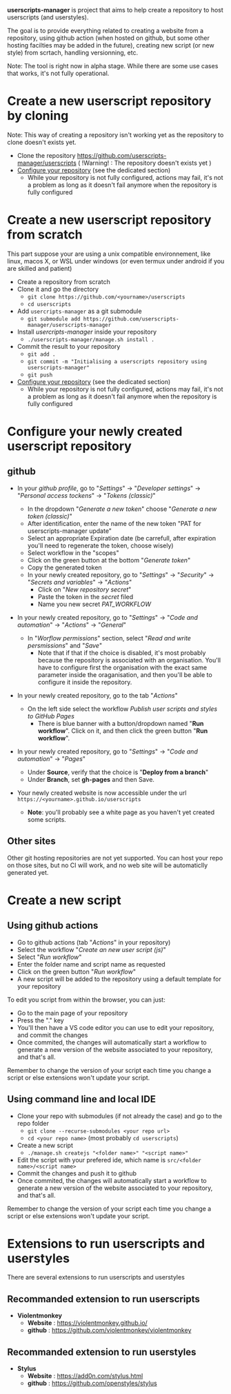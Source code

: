 **userscripts-manager** is project that aims to help create a repository to host userscripts (and userstyles).

The goal is to provide everything related to creating a website from a repository, using github action (when hosted on github, but some other hosting facilties may be added in the future), creating new script (or new style) from scrtach, handling versionning, etc.

Note: The tool is right now in alpha stage. While there are some use cases that works, it's not fully operational.

# Create a new userscript repository by cloning

Note: This way of creating a repository isn't working yet as the repository to clone doesn't exists yet.

* Clone the repository https://github.com/userscripts-manager/userscripts ( !Warning! : The repository doesn't exists yet )
* [Configure your repository](#configure-your-newly-created-userscript-repository) (see the dedicated section)
    * While your repository is not fully configured, actions may fail, it's not a problem as long as it doesn't fail anymore when the repository is fully configured

# Create a new userscript repository from scratch

This part suppose your are using a unix compatible environnement, like linux, macos X, or WSL under windows (or even termux under android if you are skilled and patient)

* Create a repository from scratch
* Clone it and go the directory
    * `git clone https://github.com/<yourname>/userscripts`
    * `cd userscripts`
* Add `usercripts-manager` as a git submodule
    * `git submodule add https://github.com/userscripts-manager/userscripts-manager`
* Install *usercripts-manager* inside your repository
    * `./userscripts-manager/manage.sh install .`
* Commit the result to your repository
    * `git add .`
    * `git commit -m "Initialising a userscripts repository using userscripts-manager"`
    * `git push`
* [Configure your repository](#configure-your-newly-created-userscript-repository) (see the dedicated section)
    * While your repository is not fully configured, actions may fail, it's not a problem as long as it doesn't fail anymore when the repository is fully configured

# Configure your newly created userscript repository

## github

* In your *github profile*, go to "*Settings*" -> "*Developer settings*" -> "*Personal access tockens*" -> "*Tokens (classic)*"
    * In the dropdown "*Generate a new token*" choose "*Generate a new token (classic)*"
    * After identification, enter the name of the new token "PAT for userscripts-manager update"
    * Select an appropriate Expiration date (be carrefull, after expiration you'll need to regenerate the token, choose wisely)
    * Select workflow in the "scopes"
    * Click on the green button at the bottom "*Generate token*"
    * Copy the generated token
    * In your newly created repository, go to "*Settings*" -> "*Security*" -> "*Secrets and variables*" -> "*Actions*"
        * Click on "*New repository secret*"
        * Paste the token in the *secret* filed
        * Name you new secret *PAT_WORKFLOW*
* In your newly created repository, go to "*Settings*" -> "*Code and automation*" -> "*Actions*" -> "*General*"
    * In "*Worflow permissions*" section, select "*Read and write persmissions*" and "*Save*"
        * Note that if that if the choice is disabled, it's most probably because the repository is associated with an organisation. You'll have to configure first the organisation with the exact same parameter inside the oraganisation, and then you'll be able to configure it inside the repository.
* In your newly created repository, go to the tab "*Actions*"
    * On the left side select the workflow *Publish user scripts and styles to GitHub Pages*
        * There is blue banner with a button/dropdown named "**Run workflow**". Click on it, and then click the green button "**Run workflow**".
* In your newly created repository, go to "*Settings*" -> "*Code and automation*" -> "*Pages*"
    * Under **Source**, verify that the choice is "**Deploy from a branch**"
    * Under **Branch**, set **gh-pages** and then Save.

* Your newly created website is now accessible under the url `https://<yourname>.github.io/userscripts`
    * **Note**: you'll probably see a white page as you haven't yet created some scripts.

## Other sites

Other git hosting repositories are not yet supported. You can host your repo on those sites, but no CI will work, and no web site will be automaticlly generated yet.

# Create a new script

## Using github actions

* Go to github actions (tab "*Actions*" in your repository)
* Select the workflow "*Create an new user script (js)*"
* Select "*Run workflow*"
* Enter the folder name and script name as requested
* Click on the green button "*Run workflow*"
* A new script will be added to the repository using a default template for your repository

To edit you script from within the browser, you can just:

* Go to the main page of your repository
* Press the "." key
* You'll then have a VS code editor you can use to edit your repository, and commit the changes
* Once commited, the changes will automatically start a workflow to generate a new version of the website associated to your repository, and that's all.

Remember to change the version of your script each time you change a script or else extensions won't update your script.

## Using command line and local IDE

* Clone your repo with submodules (if not already the case) and go to the repo folder
    * `git clone --recurse-submodules <your repo url>`
    * `cd <your repo name>` (most probably `cd userscripts`)
* Create a new script
    * `./manage.sh createjs "<folder name>" "<script name>"`
* Edit the script with your prefered ide, which name is `src/<folder name>/<script name>`
* Commit the changes and push it to github
* Once commited, the changes will automatically start a workflow to generate a new version of the website associated to your repository, and that's all.

Remember to change the version of your script each time you change a script or else extensions won't update your script.

# Extensions to run userscripts and userstyles

There are several extensions to run userscripts and userstyles

## Recommanded extension to run userscripts

* **Violentmonkey**
    * **Website** : https://violentmonkey.github.io/ 
    * **github** : https://github.com/violentmonkey/violentmonkey

## Recommanded extension to run userstyles

* **Stylus**
    * **Website** : https://add0n.com/stylus.html
    * **github** : https://github.com/openstyles/stylus
